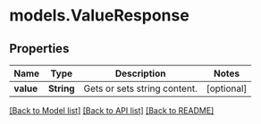 # models.ValueResponse
## Properties
Name | Type | Description | Notes
------------ | ------------- | ------------- | -------------
**value** | **String** | Gets or sets string content.              | [optional] 



[[Back to Model list]](README.md#documentation-for-models) [[Back to API list]](README.md#documentation-for-api-endpoints) [[Back to README]](README.md)


